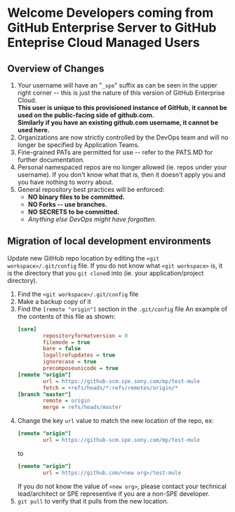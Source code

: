 # Welcome Developers coming from GitHub Enterprise Server to GitHub Enteprise Cloud Managed Users

## Overview of Changes

1. Your username will have an "`_spe`" suffix as can be seen in the upper right corner -- this is just the nature of this version of GitHub Enterprise Cloud.
   <br><strong>This user is unique to this provisioned instance of GitHub, it cannot be used on the public-facing side of github.com.</strong>
   <br><strong>Similarly if you have an existing github.com username, it cannot be used here.</strong>
1. Organizations are now strictly controlled by the DevOps team and will no longer be specified by Application Teams.
1. Fine-grained PATs are permitted for use -- refer to the PATS.MD for further documentation.
1. Personal namespaced repos are no longer allowed (ie. repos under your username).
   If you don't know what that is, then it doesn't apply you and you have nothing to worry about.
1. General repository best practices will be enforced:
   * <strong>NO binary files to be committed.</strong>
   * <strong>NO Forks -- use branches.</strong>
   * <strong>NO SECRETS to be committed.</strong>
   * <em>Anything else DevOps might have forgotten.</em>

## Migration of local development environments

Update new GitHub repo location by editing the `<git workspace>/.git/config` file.
If you do not know what `<git workspace>` is, it is the directory that you `git clone`d into (ie. your application/project directory).

1. Find the `<git workspace>/.git/config` file
1. Make a backup copy of it
1. Find the `[remote "origin"]` section in the `.git/config` file
   An example of the contents of this file as shown:
   ```ini
   [core]
           repositoryformatversion = 0
           filemode = true
           bare = false
           logallrefupdates = true
           ignorecase = true
           precomposeunicode = true
   [remote "origin"]
           url = https://github-scm.spe.sony.com/mp/test-mule
           fetch = +refs/heads/*:refs/remotes/origin/*
   [branch "master"]
           remote = origin
           merge = refs/heads/master
   ```
1. Change the key `url` value to match the new location of the repo, ex:
   ```ini
   [remote "origin"]
           url = https://github-scm.spe.sony.com/mp/test-mule
   ```
   to
   ```ini
   [remote "origin"]
           url = https://github.com/<new org>/test-mule
   ```
   If you do not know the value of `<new org>`, please contact your technical lead/architect or SPE representive if you are a non-SPE developer.
1. `git pull` to verify that it pulls from the new location.

